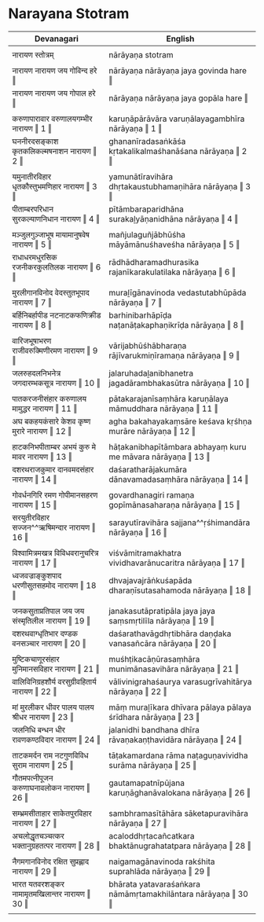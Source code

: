# Narayana Stotram

| Devanagari | English |
| ------ | ------ |
|  |  |
| नारायण स्तोत्रम्   | nārāyaṇa stotram   |
|  |  |
| नारायण नारायण जय गोविन्द हरे ‖   | nārāyaṇa nārāyaṇa jaya govinda hare ‖   |
| नारायण नारायण जय गोपाल हरे ‖   | nārāyaṇa nārāyaṇa jaya gopāla hare ‖   |
|  |  |
| करुणापारावार वरुणालयगम्भीर नारायण ‖ 1 ‖   | karuṇāpārāvāra varuṇālayagambhīra nārāyaṇa ‖ 1 ‖   |
| घननीरदसङ्काश कृतकलिकल्मषनाशन नारायण ‖ 2 ‖   | ghananīradasaṅkāśa kṛtakalikalmaśhanāśana nārāyaṇa ‖ 2 ‖   |
|  |  |
| यमुनातीरविहार धृतकौस्तुभमणिहार नारायण ‖ 3 ‖   | yamunātīravihāra dhṛtakaustubhamaṇihāra nārāyaṇa ‖ 3 ‖   |
| पीताम्बरपरिधान सुरकल्याणनिधान नारायण ‖ 4 ‖   | pītāmbaraparidhāna surakaḻyāṇanidhāna nārāyaṇa ‖ 4 ‖   |
|  |  |
| मञ्जुलगुञ्जाभूष मायामानुषवेष नारायण ‖ 5 ‖   | mañjulaguñjābhūśha māyāmānuśhaveśha nārāyaṇa ‖ 5 ‖   |
| राधाधरमधुरसिक रजनीकरकुलतिलक नारायण ‖ 6 ‖   | rādhādharamadhurasika rajanīkarakulatilaka nārāyaṇa ‖ 6 ‖   |
|  |  |
| मुरलीगानविनोद वेदस्तुतभूपाद नारायण ‖ 7 ‖   | muraḻīgānavinoda vedastutabhūpāda nārāyaṇa ‖ 7 ‖   |
| बर्हिनिबर्हापीड नटनाटकफणिक्रीड नारायण ‖ 8 ‖   | barhinibarhāpīḍa naṭanāṭakaphaṇikrīḍa nārāyaṇa ‖ 8 ‖   |
|  |  |
| वारिजभूषाभरण राजीवरुक्मिणीरमण नारायण ‖ 9 ‖   | vārijabhūśhābharaṇa rājīvarukmiṇīramaṇa nārāyaṇa ‖ 9 ‖   |
| जलरुहदलनिभनेत्र जगदारम्भकसूत्र नारायण ‖ 10 ‖   | jalaruhadaḻanibhanetra jagadārambhakasūtra nārāyaṇa ‖ 10 ‖   |
|  |  |
| पातकरजनीसंहार करुणालय मामुद्धर नारायण ‖ 11 ‖   | pātakarajanīsaṃhāra karuṇālaya māmuddhara nārāyaṇa ‖ 11 ‖   |
| अघ बकहयकंसारे केशव कृष्ण मुरारे नारायण ‖ 12 ‖   | agha bakahayakaṃsāre keśava kṛśhṇa murāre nārāyaṇa ‖ 12 ‖   |
|  |  |
| हाटकनिभपीताम्बर अभयं कुरु मे मावर नारायण ‖ 13 ‖   | hāṭakanibhapītāmbara abhayaṃ kuru me māvara nārāyaṇa ‖ 13 ‖   |
| दशरथराजकुमार दानवमदसंहार नारायण ‖ 14 ‖   | daśaratharājakumāra dānavamadasaṃhāra nārāyaṇa ‖ 14 ‖   |
|  |  |
| गोवर्धनगिरि रमण गोपीमानसहरण नारायण ‖ 15 ‖   | govardhanagiri ramaṇa gopīmānasaharaṇa nārāyaṇa ‖ 15 ‖   |
| सरयुतीरविहार सज्जन^^ऋषिमन्दार नारायण ‖ 16 ‖   | sarayutīravihāra sajjana^^ṛśhimandāra nārāyaṇa ‖ 16 ‖   |
|  |  |
| विश्वामित्रमखत्र विविधवरानुचरित्र नारायण ‖ 17 ‖   | viśvāmitramakhatra vividhavarānucaritra nārāyaṇa ‖ 17 ‖   |
| ध्वजवज्राङ्कुशपाद धरणीसुतसहमोद नारायण ‖ 18 ‖   | dhvajavajrāṅkuśapāda dharaṇīsutasahamoda nārāyaṇa ‖ 18 ‖   |
|  |  |
| जनकसुताप्रतिपाल जय जय संस्मृतिलील नारायण ‖ 19 ‖   | janakasutāpratipāla jaya jaya saṃsmṛtilīla nārāyaṇa ‖ 19 ‖   |
| दशरथवाग्धृतिभार दण्डक वनसञ्चार नारायण ‖ 20 ‖   | daśarathavāgdhṛtibhāra daṇḍaka vanasañcāra nārāyaṇa ‖ 20 ‖   |
|  |  |
| मुष्टिकचाणूरसंहार मुनिमानसविहार नारायण ‖ 21 ‖   | muśhṭikacāṇūrasaṃhāra munimānasavihāra nārāyaṇa ‖ 21 ‖   |
| वालिविनिग्रहशौर्य वरसुग्रीवहितार्य नारायण ‖ 22 ‖   | vālivinigrahaśaurya varasugrīvahitārya nārāyaṇa ‖ 22 ‖   |
|  |  |
| मां मुरलीकर धीवर पालय पालय श्रीधर नारायण ‖ 23 ‖   | māṃ muraḻīkara dhīvara pālaya pālaya śrīdhara nārāyaṇa ‖ 23 ‖   |
| जलनिधि बन्धन धीर रावणकण्ठविदार नारायण ‖ 24 ‖   | jalanidhi bandhana dhīra rāvaṇakaṇṭhavidāra nārāyaṇa ‖ 24 ‖   |
|  |  |
| ताटकमर्दन राम नटगुणविविध सुराम नारायण ‖ 25 ‖   | tāṭakamardana rāma naṭaguṇavividha surāma nārāyaṇa ‖ 25 ‖   |
| गौतमपत्नीपूजन करुणाघनावलोकन नारायण ‖ 26 ‖   | gautamapatnīpūjana karuṇāghanāvalokana nārāyaṇa ‖ 26 ‖   |
|  |  |
| सम्भ्रमसीताहार साकेतपुरविहार नारायण ‖ 27 ‖   | sambhramasītāhāra sāketapuravihāra nārāyaṇa ‖ 27 ‖   |
| अचलोद्धृतचञ्चत्कर भक्तानुग्रहतत्पर नारायण ‖ 28 ‖   | acaloddhṛtacañcatkara bhaktānugrahatatpara nārāyaṇa ‖ 28 ‖   |
|  |  |
| नैगमगानविनोद रक्षित सुप्रह्लाद नारायण ‖ 29 ‖   | naigamagānavinoda rakśhita suprahlāda nārāyaṇa ‖ 29 ‖   |
| भारत यतवरशङ्कर नामामृतमखिलान्तर नारायण ‖ 30 ‖   | bhārata yatavaraśaṅkara nāmāmṛtamakhilāntara nārāyaṇa ‖ 30 ‖   |
|  |  |
